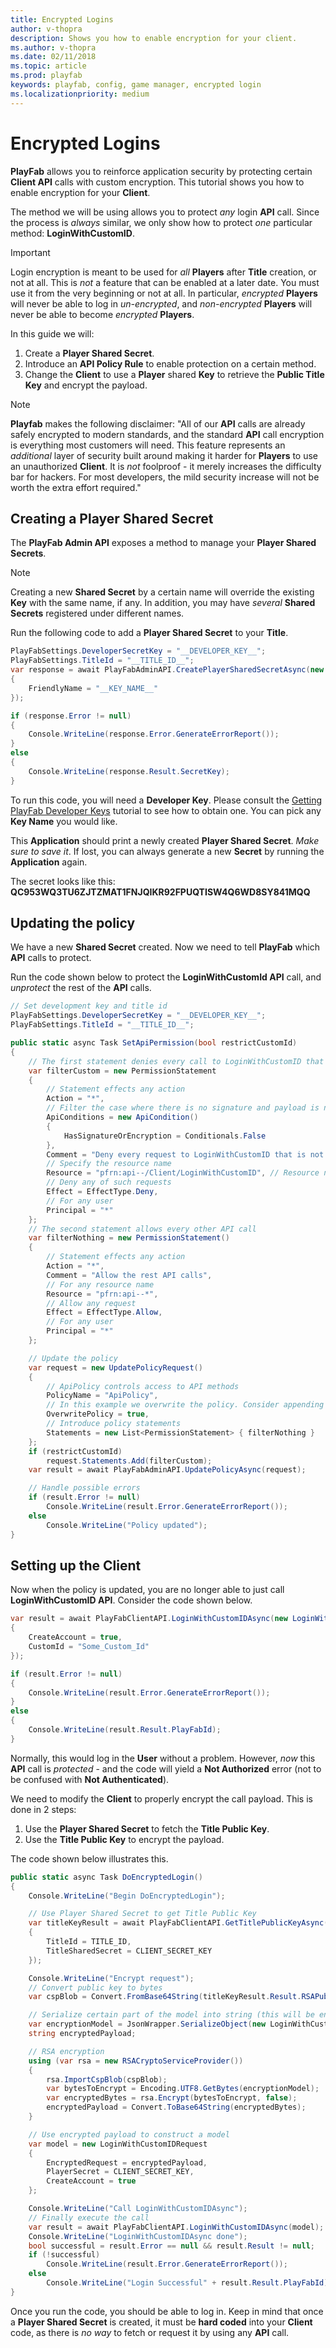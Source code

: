 ```yaml
---
title: Encrypted Logins
author: v-thopra
description: Shows you how to enable encryption for your client.
ms.author: v-thopra
ms.date: 02/11/2018
ms.topic: article
ms.prod: playfab
keywords: playfab, config, game manager, encrypted login
ms.localizationpriority: medium
---
```


# Encrypted Logins

**PlayFab** allows you to reinforce application security by protecting certain **Client API** calls with custom encryption. This tutorial shows you how to enable encryption for your **Client**.

The method we will be using allows you to protect *any* login **API** call. Since the process is *always* similar, we only show how to protect *one* particular method: **LoginWithCustomID**.

> [!IMPORTANT]
> Login encryption is meant to be used for *all* **Players** after **Title** creation, or not at all. This is *not* a feature that can be enabled at a later date. You must use it from the very beginning or not at all. In particular, *encrypted* **Players** will never be able to log in *un-encrypted*, and *non-encrypted* **Players** will never be able to become *encrypted* **Players**.

In this guide we will:

1. Create a **Player Shared Secret**.
2. Introduce an **API Policy Rule** to enable protection on a certain method.
3. Change the **Client** to use a **Player** shared **Key** to retrieve the **Public Title Key** and encrypt the payload.


> [!NOTE]
> **Playfab** makes the following disclaimer: "All of our **API** calls are already safely encrypted to modern standards, and the standard **API** call encryption is everything most customers will need. This feature represents an *additional* layer of security built around making it harder for **Players** to use an unauthorized **Client**. It is *not* foolproof - it merely increases the difficulty bar for hackers. For most developers, the mild security increase will not be worth the extra effort required."

## Creating a Player Shared Secret

The **PlayFab Admin API** exposes a method to manage your **Player Shared Secrets**.

> [!NOTE]
> Creating a new **Shared Secret** by a certain name will override the existing **Key** with the same name, if any.  In addition, you may have *several* **Shared Secrets** registered under different names.

Run the following code to add a **Player Shared Secret** to your **Title**.

```csharp
PlayFabSettings.DeveloperSecretKey = "__DEVELOPER_KEY__";
PlayFabSettings.TitleId = "__TITLE_ID__";
var response = await PlayFabAdminAPI.CreatePlayerSharedSecretAsync(new CreatePlayerSharedSecretRequest()
{
    FriendlyName = "__KEY_NAME__"
});

if (response.Error != null)
{
    Console.WriteLine(response.Error.GenerateErrorReport());
}
else
{
    Console.WriteLine(response.Result.SecretKey);
}
```

To run this code, you will need a **Developer Key**. Please consult the [Getting PlayFab Developer Keys](../dev-test-live/getting-playfab-developer-keys.md) tutorial to see how to obtain one. You can pick any **Key Name** you would like.

This **Application** should print a newly created **Player Shared Secret**. *Make sure to save it*. If lost, you can always generate a new **Secret** by running the **Application** again.

The secret looks like this: **QC953WQ3TU6ZJTZMAT1FNJQIKR92FPUQTISW4Q6WD8SY841MQQ**

## Updating the policy

We have a new **Shared Secret** created. Now we need to tell **PlayFab** which **API** calls to protect.

Run the code shown below to protect the **LoginWithCustomId API** call, and *unprotect* the rest of the **API** calls.

```csharp
// Set development key and title id
PlayFabSettings.DeveloperSecretKey = "__DEVELOPER_KEY__";
PlayFabSettings.TitleId = "__TITLE_ID__";

public static async Task SetApiPermission(bool restrictCustomId)
{
    // The first statement denies every call to LoginWithCustomID that is not properly encrypted
    var filterCustom = new PermissionStatement
    {
        // Statement effects any action
        Action = "*",
        // Filter the case where there is no signature and payload is not encrypted
        ApiConditions = new ApiCondition()
        {
            HasSignatureOrEncryption = Conditionals.False
        },
        Comment = "Deny every request to LoginWithCustomID that is not properly encrypted",
        // Specify the resource name
        Resource = "pfrn:api--/Client/LoginWithCustomID", // Resource name
        // Deny any of such requests
        Effect = EffectType.Deny,
        // For any user
        Principal = "*"
    };
    // The second statement allows every other API call
    var filterNothing = new PermissionStatement()
    {
        // Statement effects any action
        Action = "*",
        Comment = "Allow the rest API calls",
        // For any resource name
        Resource = "pfrn:api--*",
        // Allow any request
        Effect = EffectType.Allow,
        // For any user
        Principal = "*"
    };

    // Update the policy
    var request = new UpdatePolicyRequest()
    {
        // ApiPolicy controls access to API methods
        PolicyName = "ApiPolicy",
        // In this example we overwrite the policy. Consider appending to the existing policy instead.
        OverwritePolicy = true,
        // Introduce policy statements
        Statements = new List<PermissionStatement> { filterNothing }
    };
    if (restrictCustomId)
        request.Statements.Add(filterCustom);
    var result = await PlayFabAdminAPI.UpdatePolicyAsync(request);

    // Handle possible errors
    if (result.Error != null)
        Console.WriteLine(result.Error.GenerateErrorReport());
    else
        Console.WriteLine("Policy updated");
}
```

## Setting up the Client

Now when the policy is updated, you are no longer able to just call **LoginWithCustomID API**. Consider the code shown below.

```csharp
var result = await PlayFabClientAPI.LoginWithCustomIDAsync(new LoginWithCustomIDRequest()
{
    CreateAccount = true,
    CustomId = "Some_Custom_Id"
});

if (result.Error != null)
{
    Console.WriteLine(result.Error.GenerateErrorReport());
}
else
{
    Console.WriteLine(result.Result.PlayFabId);
}
```

Normally, this would log in the **User** without a problem. However, *now* this **API** call is *protected* - and the code will yield a **Not Authorized** error (not to be confused with **Not Authenticated**).

We need to modify the **Client** to properly encrypt the call payload. This is done in 2 steps:

1. Use the **Player Shared Secret** to fetch the **Title Public Key**.
2. Use the **Title Public Key** to encrypt the payload.

The code shown below illustrates this.

```csharp
public static async Task DoEncryptedLogin()
{
    Console.WriteLine("Begin DoEncryptedLogin");

    // Use Player Shared Secret to get Title Public Key
    var titleKeyResult = await PlayFabClientAPI.GetTitlePublicKeyAsync(new GetTitlePublicKeyRequest
    {
        TitleId = TITLE_ID,
        TitleSharedSecret = CLIENT_SECRET_KEY
    });

    Console.WriteLine("Encrypt request");
    // Convert public key to bytes
    var cspBlob = Convert.FromBase64String(titleKeyResult.Result.RSAPublicKey);

    // Serialize certain part of the model into string (this will be encrypted).
    var encryptionModel = JsonWrapper.SerializeObject(new LoginWithCustomIDRequest { CustomId = "SOME_PLAYER_ID_ENCRYPTED" });
    string encryptedPayload;

    // RSA encryption
    using (var rsa = new RSACryptoServiceProvider())
    {
        rsa.ImportCspBlob(cspBlob);
        var bytesToEncrypt = Encoding.UTF8.GetBytes(encryptionModel);
        var encryptedBytes = rsa.Encrypt(bytesToEncrypt, false);
        encryptedPayload = Convert.ToBase64String(encryptedBytes);
    }

    // Use encrypted payload to construct a model
    var model = new LoginWithCustomIDRequest
    {
        EncryptedRequest = encryptedPayload,
        PlayerSecret = CLIENT_SECRET_KEY,
        CreateAccount = true
    };

    Console.WriteLine("Call LoginWithCustomIDAsync");
    // Finally execute the call
    var result = await PlayFabClientAPI.LoginWithCustomIDAsync(model);
    Console.WriteLine("LoginWithCustomIDAsync done");
    bool successful = result.Error == null && result.Result != null;
    if (!successful)
        Console.WriteLine(result.Error.GenerateErrorReport());
    else
        Console.WriteLine("Login Successful" + result.Result.PlayFabId);
}
```

Once you run the code, you should be able to log in. Keep in mind that once a **Player Shared Secret** is created, it must be **hard coded** into your **Client** code, as there is *no way* to fetch or request it by using any **API** call.
